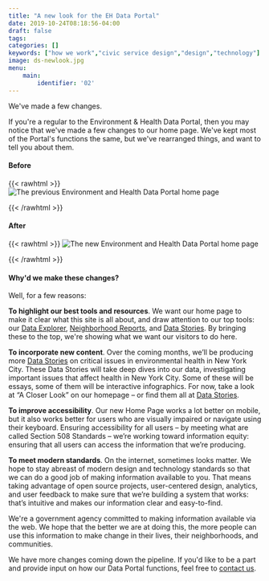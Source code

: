 ```yaml
---
title: "A new look for the EH Data Portal"
date: 2019-10-24T08:18:56-04:00
draft: false
tags: 
categories: []
keywords: ["how we work","civic service design","design","technology"]
image: ds-newlook.jpg
menu:
    main:
        identifier: '02'
---
```


We've made a few changes.

If you're a regular to the Environment & Health Data Portal, then you may notice that we've made a few changes to our home page. We've kept most of the Portal's functions the same, but we've rearranged things, and want to tell you about them.

#### Before
{{< rawhtml >}}
<img src="https://a816-dohbesp.nyc.gov/IndicatorPublic/Closerlook/newlook/1.png" alt="The previous Environment and Health Data Portal home page">

{{< /rawhtml >}}



#### After
{{< rawhtml >}}
<img src="https://a816-dohbesp.nyc.gov/IndicatorPublic/Closerlook/newlook/2.png" alt="The new Environment and Health Data Portal home page">

{{< /rawhtml >}}



#### Why'd we make these changes?
Well, for a few reasons:

**To highlight our best tools and resources**. We want our home page to make it clear what this site is all about, and draw attention to our top tools: our [Data Explorer](http://a816-dohbesp.nyc.gov/IndicatorPublic/Subtopic.aspx), [Neighborhood Reports](http://a816-dohbesp.nyc.gov/IndicatorPublic/QuickView.aspx), and [Data Stories](http://a816-dohbesp.nyc.gov/IndicatorPublic/Infographic.aspx). By bringing these to the top, we're showing what we want our visitors to do here.

**To incorporate new content**. Over the coming months, we’ll be producing more [Data Stories](http://a816-dohbesp.nyc.gov/IndicatorPublic/Infographic.aspx) on critical issues in environmental health in New York City. These Data Stories will take deep dives into our data, investigating important issues that affect health in New York City. Some of these will be essays, some of them will be interactive infographics. For now, take a look at “A Closer Look” on our homepage – or find them all at [Data Stories](http://a816-dohbesp.nyc.gov/IndicatorPublic/Infographic.aspx).

**To improve accessibility**. Our new Home Page works a lot better on mobile, but it also works better for users who are visually impaired or navigate using their keyboard. Ensuring accessibility for all users – by meeting what are called Section 508 Standards – we’re working toward information equity: ensuring that all users can access the information that we’re producing.

**To meet modern standards**. On the internet, sometimes looks matter. We hope to stay abreast of modern design and technology standards so that we can do a good job of making information available to you. That means taking advantage of open source projects, user-centered design, analytics, and user feedback to make sure that we’re building a system that works: that’s intuitive and makes our information clear and easy-to-find.

We're a government agency committed to making information available via the web. We hope that the better we are at doing this, the more people can use this information to make change in their lives, their neighborhoods, and communities.

We have more changes coming down the pipeline. If you'd like to be a part and provide input on how our Data Portal functions, feel free to [contact us](mailto:tracking.portal@health.nyc.gov).

 